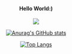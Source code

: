 <div align=center>

  <h4>Hello World:)</h4>
  <a href="https://velog.io/@jejupalette" target="_blank"><img src="http://img.shields.io/badge/Velog-20c997?style=for-the-badge"/></a>
  
[![Anurag's GitHub stats](https://github-readme-stats.vercel.app/api?username=AnSuebin)](https://github.com/anuraghazra/github-readme-stats)
<br/>

[![Top Langs](https://github-readme-stats.vercel.app/api/top-langs/?username=AnSuebin&layout=compact)](https://github.com/anuraghazra/github-readme-stats)
</div>
